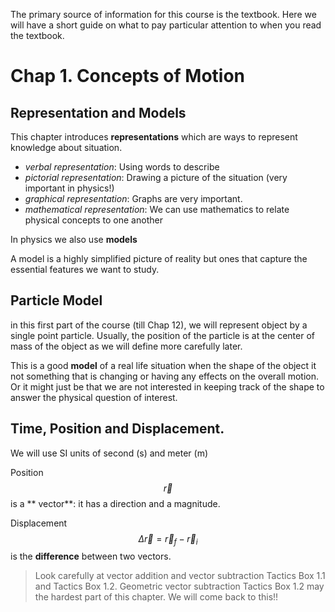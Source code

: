 The primary source of information for this course is the textbook. Here we will have a short guide on what to pay particular attention to when you read the textbook. 

# Chap 1. Concepts of Motion

## Representation and Models

This chapter introduces **representations** which are ways to represent knowledge about situation. 

* _verbal representation_: Using words to describe
* _pictorial representation_: Drawing a picture of the situation (very important in physics!)
* _graphical representation_: Graphs are very important. 
* _mathematical representation_: We can use mathematics to relate physical concepts to one another

In physics we also use **models**

A model is a highly simplified picture of reality but ones that capture the essential features we want to study. 

## Particle Model

in this first part of the course (till Chap 12), we will represent object by a single point particle. Usually, the position of the particle is at the center of mass of the object as we will define more carefully later. 

This is a good **model** of a real life situation when the shape of the object it not something that is changing or having any effects on the overall motion.  Or it might just be that we are not interested in keeping track of the shape to answer the physical question of interest.  

## Time, Position and Displacement. 
 
We will use SI units of second (s) and meter (m)

Position $$\vec{r}$$ is a ** vector**: it has a direction and a magnitude. 

Displacement $$\Delta\vec{r} = \vec{r}_f-\vec{r}_i$$ is the **difference** between two vectors. 

> Look carefully at vector addition and vector subtraction Tactics Box 1.1 and Tactics Box 1.2. 
Geometric vector subtraction Tactics Box 1.2 may the hardest part of this chapter. We will come back to this!!




